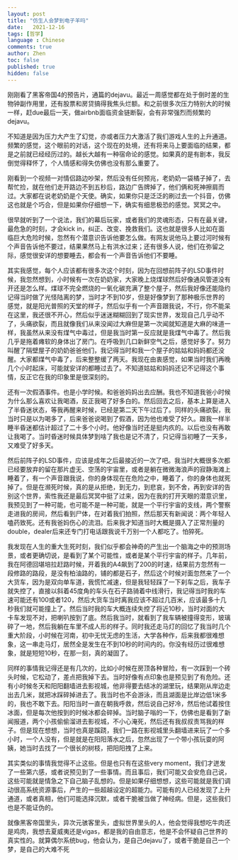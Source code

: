 ```yaml
---
layout: post
title: "仿生人会梦到电子羊吗"
date:   2021-12-16
tags: [哲学]
language : Chinese
comments: true
author: Zhen
toc: false
published: true
hidden: false
---
```

刚刚看了黑客帝国4的预告片，通篇的dejavu。最近一周感觉都在处于倒时差的生物钟副作用里，还有股票和房贷搞得我焦头烂额。和之前很多次压力特别大的时候一样，赶due最后一天，做airbnb面临资金链断裂，会有非常强烈而频繁的dejavu。

不知道是因为压力大产生了幻觉，亦或者压力大激活了我们游戏人生的上升通道。频繁的感觉，这个眼前的对话，这个现在的处境，还有将来马上要面临的结果，都是之前就已经经历过的。越长大越有一种宿命论的感觉。如果真的是有剧本，我反倒觉得释怀了，个人情感和得失仿佛也没有那么重要了。

刚看到一个视频一对情侣路边吵架，然后没有任何预兆，老奶奶一袋橘子掉了，去帮忙捡，就在他们走开路边不到五秒后，路边广告牌掉了，他们俩和死神擦肩而过。大家都在说老奶奶是个天使。确实，如果你只是泛泛的刷过去一个抖音，仿佛这也就是个巧合，但是如果你仔细想一下，确实有细思极恐的感觉。冥冥之中。

很早就听到了一个说法，我们的幕后玩家，或者我们的灵魂形态，只有在最关键，最危急的时刻，才会kick in，纠正、改变、挽救我们。这也就是很多人比如在面临巨大危险时候，忽然有个潜意识告诉他要怎么做。有网友说他马上要过河时候有个声音告诉他不要过，结果果然马上有洪水过来；还有很多人说，他们在弥留之际，感觉很安详的想要睡去，都会有一个声音告诉他们不要睡。

其实我感觉，每个人应该都有很多次这个时刻，因为在回想前阵子的LSD事件时候，我忽然想到，小时候有一次在奶奶家，大家晚上烧煤球然后好像通风管道没有开还是怎么样。煤球不完全燃烧的一氧化碳充满了整个屋子，然后我好像还能隐约记得当时做了光怪陆离的梦，当时才不到10岁，但是好像梦到了那种极乐世界的感觉，就是阳光普照的天堂的样子，然后似乎有一个声音跟我说，不行，你不能呆在这里，我还很不开心，然后似乎迷迷糊糊回到了现实世界，发现自己几乎动不了，头痛欲裂，而且就像我们从来没闻过大麻但是第一次闻就知道是大麻的味道一样，我虽然从来没有煤气中毒过，但是我当时第一反应就是我煤气中毒了。然后我几乎是拖着瘫软的身体出了房门。在呼吸到几口新鲜空气之后，感觉好多了。努力叫醒了隔壁屋子的奶奶爸爸他们，我记得当时和我一个屋子的姑姑和妈妈都还没醒。大家都煤气中毒了，后来整整缓了两天。我现在由衷感觉，如果当时我们再晚几个小时起床，可能就安详的都睡过去了。不知道姑姑和妈妈还记不记得这个事情，反正它在我的印象里是很深刻的。

还有一次假酒事件。也是小学时候。和爸爸妈妈出去应酬。我也不知道我爸小时候为什么那么喜欢让我喝酒，反正我喝了好多白的。然后回去之后，基本上算是进入了半昏迷状态，等我再醒来时候，已经是第二天下午过后了。同样的头痛欲裂，我当时只是以为喝多了，后来爸爸说喝到了假酒，因为他也难受了好久。跟我一样半睡半昏迷都估计超过了二十多个小时。他好像当时还是挺内疚的。以后也没有再敢让我喝了。当时昏迷时候具体梦到啥了我也是记不清了，只记得当初睡了一天多，又难受了好多天。

然后前阵子的LSD事件，应该是成年之后最接近的一次了吧。我当时大概很多次都已经要放弃的留在那片虚无、空荡的宇宙里，或者是躺在微微海浪声的寂静海滩上睡着了，有一个声音跟我说，你的身体现在在危险之中，睡着了，你的身体也就死掉了。但是在濒死时候，真的是从拒绝，到无力，到悲哀，到不舍，再到安详的告别这个世界，索性我还是最后冥冥中挺了过来，因为在我的打开天眼的潜意识里，我预见到了一种可能，也可能不是一种可能，就是一个平行宇宙的支线，两个警察走进我的房间，然后看到尸体，在对着我们拍照，然后那天有新闻说：两个年轻人嗑药致死。还有我爸妈伤心的流泪。后来我才知道当时大概是摄入了正常剂量的double，dealer后来还专门打电话跟我说千万别一个人都吃了。怕猝死。

我发现在人生的重大生死时刻，我们似乎都会神奇的产生出一个脑海之中的预测场景，或者更确切说，是看到了某个可能性，或者是某个平行宇宙的样子。几年前，我在阿德回堪培拉赶路时候，开着我的A4飙到了200的时速，结果前方忽然有一段修路的路段，是没有柏油路的，铺的都是石子，然后这个时候对面忽然来了一个大货车，因为是双向单车道，我慌忙减速，但是我轻轻踩了一下刹车之后，我车子就失控了，直接以斜着45度角的车头在石子路骑着中线滑行，我记得当时我的车速可能还有100或者120，然后大货车当时离我应该不超过几百米，应该最多十几秒我们就可能撞上了。然后当时我的车大概连续失控了将近10秒，当时对面的大卡车发现不对，把喇叭按到了底。然后我当时，就看到了我车辆被撞得变形，玻璃碎了一地，然后我躺在车里不成人形的样子。同时我还走马灯的回忆了我当时几个重大阶段，小时候在河南，初中无忧无虑的生活，大学各种作，后来我都很难想象，这一串走马灯，居然全是发生在不到10秒的时间内的。你没有经历过很难想象，就是短短10秒，在那一刻，真的凝固了。

同样的事情我记得还是有几次的，比如小时候在房顶各种冒险，有一次踩到一个砖头时候，它松动了，差点把我掉下去。当时好像有点印象也是预见到了有危险。还有小时候冬天和阳阳翻墙进去影视城，他非得要去结冰的湖里玩，结果刚从岸边走出去几米，就把冰踩碎掉进去了。我当时也不会游泳，而且湖面是比岸边低1米多的，我也不敢下去。阳阳当时一直在朝我呼救，然后说自己好冷，然后他试着按住冰面，但是每次他按到的时候冰都会碎掉。当时脑子嗡的一下，仿佛也是看到了新闻报道，两个小孩偷偷溜进去影视城，不小心淹死，然后还有我叔叔责骂我的样子。但是现在想想，当时也真是蹊跷，我们一路在影视城里头翻墙进来玩了一个多小时，一个人没有，但是就是在阳阳落水之后，忽然出现了一个带小孩玩耍的阿姨，她当时去找了一个很长的树枝，把阳阳拽了上来。

其实类似的事情我觉得不止这些。但是也只有在这些very moment，我们才迸发了一些第六感，或者说预见到了一些事情。而且事后，我们可能又会安危自己说，这些可能就是情急之下自己脑子乱想的。但是如果仔细想想，这些可能就是我们调动很高系统资源事后，产生的一些超越设定的超能力。可能有的人已经发现了上升通道，或者真相，他们可能选择沉默，或者干脆被当做了神经病。但是，这些我们也是不能证伪的。

就像黑客帝国里头，异次元骇客里头，虚拟世界里头的人，他会觉得我想吃牛肉还是鸡肉，我想去夏威夷还是vigas，都是我的自由意志，他是不会怀疑自己世界的真实性的。就算偶尔系统bug，他会认为，是自己dejavu了，或者干脆是自己一个梦，是自己的大难不死
<!--stackedit_data:
eyJoaXN0b3J5IjpbMzY4NTEzMTQsMTE5Mzk2OTQ2Nl19
-->